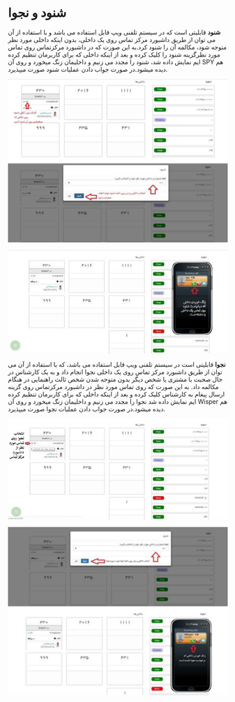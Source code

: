 # شنود و نجوا

**شنود** قابلیتی است که در سیستم تلفنی ویپ قابل استفاده می باشد و با استفاده از آن می توان از طریق داشبورد مرکز تماس  روی یک داخلی، بدون اینکه داخلی مورد نظر متوجه شود، مکالمه آن را شنود کرد.به این صورت که در داشبورد مرکزتماس روی تماس مورد نظرگزینه شنود را کلیک کرده و بعد از اینکه داخلی که برای کاربرمان تنظیم کرده ایم نمایش داده شد، شنود را مجدد می زنیم و داخلیمان زنگ میخورد و روی آن SPY هم دیده میشود.در صورت جواب دادن عملیات شنود صورت میپذیرد.

![](shonod-najva.png)

![](shonod-najva1.jpg)

**نجوا** قابلیتی است در سیستم تلفنی ویپ قابل استفاده می باشد، که با استفاده از آن می توان از طریق داشبورد مرکز تماس روی یک داخلی نجوا انجام داد و به یک کارشناس در حال صحبت با مشتری یا شخص دیگر بدون متوجه شدن شخص ثالث راهنمایی در هنگام مکالمه داد.
به این صورت که روی تماس مورد نظر در داشبورد مرکزتماس روی گزینه ارسال پیغام به کارشناس کلیک کرده و بعد از اینکه داخلی که برای کاربرمان تنظیم کرده ایم نمایش داده شد نجوا را مجدد می زنیم و داخلیمان زنگ میخورد و روی آن Wisper هم دیده میشود.در صورت جواب دادن عملیات نجوا صورت میپذیرد.

![](shonod-najva2.jpg)

![](shonod-najva3.png)